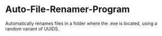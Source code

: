 # Auto-File-Renamer-Program
Automatically renames files in a folder where the .exe is located, using a random variant of UUIDS.
